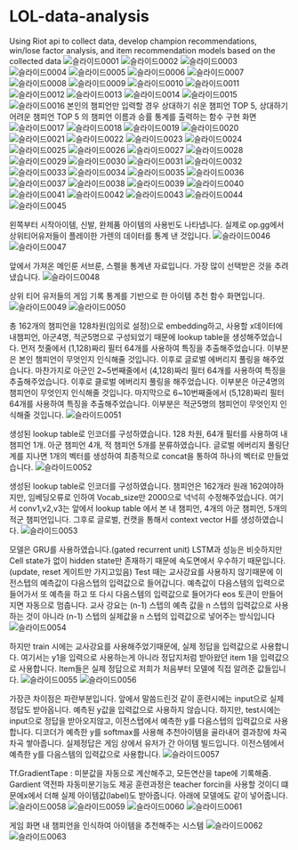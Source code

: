 # LOL-data-analysis
Using Riot api to collect data, develop champion recommendations, win/lose factor analysis, and item recommendation models based on the collected data
![슬라이드0001](https://github.com/rohamvo/LOL-data-analysis/assets/117894782/73af2642-0f9b-4240-a185-2e550fe734a3)
![슬라이드0002](https://github.com/rohamvo/LOL-data-analysis/assets/117894782/1e8eb3ab-870f-40ca-8382-88f80dbb9ea0)
![슬라이드0003](https://github.com/rohamvo/LOL-data-analysis/assets/117894782/f1a2acbf-45fc-4307-a8c4-e3e5a642a26e)
![슬라이드0004](https://github.com/rohamvo/LOL-data-analysis/assets/117894782/2e5ddff2-3bcc-4d78-ba30-5319ccf07014)
![슬라이드0005](https://github.com/rohamvo/LOL-data-analysis/assets/117894782/5797ea51-732f-49b7-944a-388cf50cffd2)
![슬라이드0006](https://github.com/rohamvo/LOL-data-analysis/assets/117894782/d7f08d67-c8a7-4557-8805-5d44374f679c)
![슬라이드0007](https://github.com/rohamvo/LOL-data-analysis/assets/117894782/0bacc0d6-6b51-4fce-b1ec-52385d3c8012)
![슬라이드0008](https://github.com/rohamvo/LOL-data-analysis/assets/117894782/f5d6cb8d-36b4-4117-b175-4796e3741045)
![슬라이드0009](https://github.com/rohamvo/LOL-data-analysis/assets/117894782/b36ffd55-9463-4299-b619-92f3f7db125b)
![슬라이드0010](https://github.com/rohamvo/LOL-data-analysis/assets/117894782/352f369f-ed7c-4787-8078-a17f1e78cf6c)
![슬라이드0011](https://github.com/rohamvo/LOL-data-analysis/assets/117894782/9c57cb72-23e3-440c-86f1-b99f6248e8e5)
![슬라이드0012](https://github.com/rohamvo/LOL-data-analysis/assets/117894782/da22f641-2189-4e31-9917-22a8ca216f43)
![슬라이드0013](https://github.com/rohamvo/LOL-data-analysis/assets/117894782/9321f5c3-e86f-4fa1-9c3e-bfa10f668afd)
![슬라이드0014](https://github.com/rohamvo/LOL-data-analysis/assets/117894782/a8fca02f-a340-40f3-8a14-0962b1db7ed8)
![슬라이드0015](https://github.com/rohamvo/LOL-data-analysis/assets/117894782/fe4a3a69-2844-472d-8215-60b56592e622)
![슬라이드0016](https://github.com/rohamvo/LOL-data-analysis/assets/117894782/ede59b26-26a1-4289-b347-247f154d7fa4)
본인의 챔피언만 입력할 경우 상대하기 쉬운 챔피언 TOP 5, 상대하기 어려운 챔피언 TOP 5 의 챔피언 이름과 승률 통계를 출력하는 함수 구현 화면
![슬라이드0017](https://github.com/rohamvo/LOL-data-analysis/assets/117894782/078aa99e-ddee-4f49-978f-3b385bd7cf55)
![슬라이드0018](https://github.com/rohamvo/LOL-data-analysis/assets/117894782/9cadd3f0-9f46-4442-9b93-4093d1070e5a)
![슬라이드0019](https://github.com/rohamvo/LOL-data-analysis/assets/117894782/0d122498-11c4-4497-9c48-6a5b47fb600c)
![슬라이드0020](https://github.com/rohamvo/LOL-data-analysis/assets/117894782/2f851b5d-a371-41b0-b1e9-e51379474b19)
![슬라이드0021](https://github.com/rohamvo/LOL-data-analysis/assets/117894782/26d38096-15aa-4c17-89db-fdb7037754e4)
![슬라이드0022](https://github.com/rohamvo/LOL-data-analysis/assets/117894782/7b46be64-2f9a-4687-bc40-07a599983bd7)
![슬라이드0023](https://github.com/rohamvo/LOL-data-analysis/assets/117894782/dcab1183-72ea-4cba-99cd-18095cc77b01)
![슬라이드0024](https://github.com/rohamvo/LOL-data-analysis/assets/117894782/652e828b-a93e-430a-8d45-f5d47b633f79)
![슬라이드0025](https://github.com/rohamvo/LOL-data-analysis/assets/117894782/646a18ca-e004-4195-a3b3-41f356d9720e)
![슬라이드0026](https://github.com/rohamvo/LOL-data-analysis/assets/117894782/488ead66-74fe-4f44-829e-1d565cc8d71b)
![슬라이드0027](https://github.com/rohamvo/LOL-data-analysis/assets/117894782/5687633c-1522-45ce-9cb2-de6883d9ae12)
![슬라이드0028](https://github.com/rohamvo/LOL-data-analysis/assets/117894782/00b80a00-ef1b-48f5-b24c-ee987b889f7b)
![슬라이드0029](https://github.com/rohamvo/LOL-data-analysis/assets/117894782/ecd3c9b3-8424-4442-a5c7-e5f7283bbb07)
![슬라이드0030](https://github.com/rohamvo/LOL-data-analysis/assets/117894782/50299c82-06dd-49ee-b222-643222949555)
![슬라이드0031](https://github.com/rohamvo/LOL-data-analysis/assets/117894782/e68acb93-09bf-470f-9f6f-d0121186bde8)
![슬라이드0032](https://github.com/rohamvo/LOL-data-analysis/assets/117894782/2312a8d8-5031-45ab-96e7-63dcaa9605e8)
![슬라이드0033](https://github.com/rohamvo/LOL-data-analysis/assets/117894782/874cf59c-fde6-4478-a682-475276a98838)
![슬라이드0034](https://github.com/rohamvo/LOL-data-analysis/assets/117894782/a1f9f2f5-27f7-4d82-8b66-34cd239459a5)
![슬라이드0035](https://github.com/rohamvo/LOL-data-analysis/assets/117894782/31185121-0c81-4e9d-a39a-8672bcf2fab2)
![슬라이드0036](https://github.com/rohamvo/LOL-data-analysis/assets/117894782/16a7a06d-e84f-4149-8448-25bb5572d213)
![슬라이드0037](https://github.com/rohamvo/LOL-data-analysis/assets/117894782/ffdb169e-e2ef-404d-bd2c-f4908370583f)
![슬라이드0038](https://github.com/rohamvo/LOL-data-analysis/assets/117894782/dbdb2596-bca7-43fc-bef1-be8867845916)
![슬라이드0039](https://github.com/rohamvo/LOL-data-analysis/assets/117894782/f4f291b5-83de-445f-ba33-1fb2bdf85d11)
![슬라이드0040](https://github.com/rohamvo/LOL-data-analysis/assets/117894782/d77b4540-f644-4923-905e-a9695648f727)
![슬라이드0041](https://github.com/rohamvo/LOL-data-analysis/assets/117894782/47f37fe9-c9d4-4f07-8642-7120e3cb83c0)
![슬라이드0042](https://github.com/rohamvo/LOL-data-analysis/assets/117894782/4da02263-539d-49a0-bf1b-4015e5b76848)
![슬라이드0043](https://github.com/rohamvo/LOL-data-analysis/assets/117894782/eaf5cf66-ebfb-4adb-a69c-90cf1c8050f3)
![슬라이드0044](https://github.com/rohamvo/LOL-data-analysis/assets/117894782/f4f7b3ce-b32e-4b4f-a659-8f5e8b8ab18d)
![슬라이드0045](https://github.com/rohamvo/LOL-data-analysis/assets/117894782/b6e2a70f-0695-4217-bba6-d0e701ae7bee)

왼쪽부터 시작아이템, 신발, 완제품 아이템의 사용빈도 나타냅니다. 실제로 op.gg에서 상위티어유저들이 플레이한 가렌의 데이터를 통계 낸 것입니다.
![슬라이드0046](https://github.com/rohamvo/LOL-data-analysis/assets/117894782/991526c4-65b4-492f-8589-18a75b1a60eb)
![슬라이드0047](https://github.com/rohamvo/LOL-data-analysis/assets/117894782/549985c6-287c-4fc4-8325-f3db7df9a637)

앞에서 가져온 메인룬 서브룬, 스펠을 통계낸 자료입니다. 가장 많이 선택받은 것을 추려냈습니다.
![슬라이드0048](https://github.com/rohamvo/LOL-data-analysis/assets/117894782/f1ff0865-cbd4-4f0b-b6c0-0e861bca052e)

상위 티어 유저들의 게임 기록 통계를 기반으로 한 아이템 추천 함수 화면입니다.
![슬라이드0049](https://github.com/rohamvo/LOL-data-analysis/assets/117894782/d067d022-1696-4903-a8ac-a0326533241d)
![슬라이드0050](https://github.com/rohamvo/LOL-data-analysis/assets/117894782/5c93b0c1-4f60-4377-934f-a7c419c7a680)

총 162개의 챔피언을 128차원(임의로 설정)으로 embedding하고, 사용할  x데이터에 내챔피언, 아군4명, 적군5명으로 구성되었기 때문에 lookup table을 생성해주었습니다. 
먼저 첫줄에서 (1,128)짜리 필터 64개를 사용하여 특징을 추출해주었습니다. 이부분은 본인 챔피언이 무엇인지 인식해줄 것입니다. 이후로 글로벌 에버리지 풀링을 해주었습니다. 
마찬가지로 아군인 2~5번째줄에서 (4,128)짜리 필터 64개를 사용하여 특징을 추출해주었습니다. 이후로 클로벌 에버리지 풀링을 해주었습니다. 이부분은 아군4명의 챔피언이 무엇인지 인식해줄 것입니다.
마지막으로 6~10번째줄에서 (5,128)짜리 필터 64개를 사용하여 특징을 추출해주었습니다. 이부분은 적군5명의 챔피언이 무엇인지 인식해줄 것입니다.
![슬라이드0051](https://github.com/rohamvo/LOL-data-analysis/assets/117894782/619c2466-b8b5-4fc6-b74a-5432088ecfa5)

생성된 lookup table로 인코더를 구성하였습니다.  128 차원, 64개 필터를 사용하여 내 챔피언 1개. 아군 챔피언 4개, 적 챔피언 5개를 분류하였습니다.  글로벌 에버리지 풀링단계를 지나면 1개의 벡터를 생성하여 최종적으로 concat을 통하여 하나의 벡터로 만들었습니다.
![슬라이드0052](https://github.com/rohamvo/LOL-data-analysis/assets/117894782/7cc2c45e-8874-41b9-8d98-66a01fe6957c)

생성된 lookup table로 인코더를 구성하였습니다. 챔피언은 162개라 원래 162여야하지만, 임베딩오류로 인하여 Vocab_size만 2000으로 넉넉히 수정해주었습니다.
여기서 conv1,v2,v3는 앞에서 lookup table 에서 본 내 챔피언, 4개의 아군 챔피언, 5개의 적군 챔피언입니다. 그후로 글로벌, 컨캣을 통해서 context vector H를 생성하였습니다.
![슬라이드0053](https://github.com/rohamvo/LOL-data-analysis/assets/117894782/8c7d8ad4-833c-4a27-b14c-41a1670f10df)

모델은 GRU를 사용하였습니다.(gated recurrent unit) LSTM과 성능은 비슷하지만 Cell state가 없이 hidden state만 존재하기 때문에 속도면에서 우수하기 때문입니다. (update, reset 게이트만 가지고있음)
Test 때는 교사강요를 사용하지 않기때문에 이전스텝의 예측값이 다음스텝의 입력값으로 들어갑니다. 예측값이 다음스템의 입력으로 들어가서 또 예측을 하고 또 다시 다음스템의 입력값으로 들어가다 eos 토큰이 만들어지면 자동으로 멈춥니다.
교사 강요는 (n-1) 스텝의 예측 값을 n 스텝의 입력값으로 사용하는 것이 아니라 (n-1) 스텝의 실제값을 n 스텝의 입력값으로 넣어주는 방식입니다
![슬라이드0054](https://github.com/rohamvo/LOL-data-analysis/assets/117894782/9af36a2b-4735-4e28-aca3-c1a3ac648059)

하지만 train 시에는 교사강요를 사용해주었기때문에, 실제 정답을 입력값으로 사용합니다.
여기서는 y1을 입력으로 사용하는게 아니라 정답지처럼 받아왔던 item 1을 입력값으로 사용합니다. Item들은 실제 정답으로 저희가 처음부터 모델에 직접 알려준 값들입니다. 
![슬라이드0055](https://github.com/rohamvo/LOL-data-analysis/assets/117894782/0ebed4de-3e52-4714-8789-db53f04d9c43)
![슬라이드0056](https://github.com/rohamvo/LOL-data-analysis/assets/117894782/42b9e4c9-1670-4fd8-a120-e648e597bd90)

가장큰 차이점은 파란부분입니다.  앞에서 말씀드린것 같이 훈련시에는 input으로 실제정답도 받아옵니다. 예측된 y값을 입력값으로 사용하지 않습니다. 하지만, test시에는 input으로 정답을 받아오지않고, 이전스텝에서 예측한 y를 다음스텝의 입력값으로 사용합니다. 디코더가 예측한 y를 softmax를 사용해 추천아이템을 골라내어 결과창에 차곡차곡 쌓아줍니다.
실제정답은 게임 상에서 유저가 간 아이템 빌드입니다. 이전스템에서 예측한 y를 다음스템의 입력값으로 사용합니다.
![슬라이드0057](https://github.com/rohamvo/LOL-data-analysis/assets/117894782/c03e5db8-ecc0-4642-9818-d7411de76858)

Tf.GradientTape : 미분값을 자동으로 계산해주고, 모든연산을 tape에 기록해줌. Gardient 역전파 자동미분기능도 제공
훈련과정은 teacher forcin을 사용할 것이디 떄문에x에서 더해 실제 아이템값(label)도 받아줍니다. 아래에 모델에도 같이 넣어줍니다.
![슬라이드0058](https://github.com/rohamvo/LOL-data-analysis/assets/117894782/70152a74-409b-40dc-a1a2-1ee025bbe621)
![슬라이드0059](https://github.com/rohamvo/LOL-data-analysis/assets/117894782/5116b21d-0c9a-43c6-ad35-e5df9c50e351)
![슬라이드0060](https://github.com/rohamvo/LOL-data-analysis/assets/117894782/4a107090-269b-476e-a78d-190dc9946ad6)
![슬라이드0061](https://github.com/rohamvo/LOL-data-analysis/assets/117894782/0d354ee8-2096-412c-bdf9-48cd1488bee7)

게임 화면 내 챔피언을 인식하여 아이템을 추천해주는 시스템
![슬라이드0062](https://github.com/rohamvo/LOL-data-analysis/assets/117894782/787961a5-51d0-4be7-97a2-4dc6e561fec5)
![슬라이드0063](https://github.com/rohamvo/LOL-data-analysis/assets/117894782/7ce25ef7-143f-4b36-a725-825d2a94eee4)
